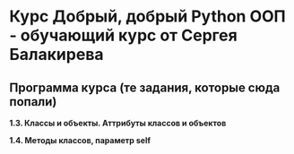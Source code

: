 # Курс __Добрый, добрый Python ООП - обучающий курс от Сергея Балакирева__

## Программа курса (те задания, которые сюда попали)

**1.3. Классы и объекты. Аттрибуты классов и объектов**

**1.4. Методы классов, параметр self**

